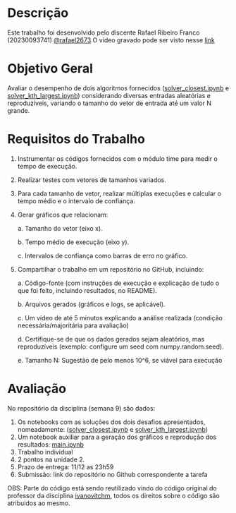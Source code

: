 # Descrição

Este trabalho foi desenvolvido  pelo discente Rafael Ribeiro Franco (20230093741) [@rafael2673](https://github.com/rafael2673) 
O vídeo gravado pode ser visto nesse [link](https://www.loom.com/share/e5dee72426fd4b9fa96b62a9d3a646b8?sid=ad9500e0-5e84-4efb-bd6a-5053dc8f1426)

# Objetivo Geral

Avaliar o desempenho de dois algoritmos fornecidos
([solver_closest.ipynb](https://github.com/ivanovitchm/datastructure/blob/main/lessons/week_09/solver_closest.ipynb) e [solver_kth_largest.ipynb](https://github.com/ivanovitchm/datastructure/blob/main/lessons/week_09/solver_kth_largest.ipynb))
considerando diversas entradas aleatórias e
reproduzíveis, variando o tamanho do vetor de entrada
até um valor N grande.

# Requisitos do Trabalho
1. Instrumentar os códigos fornecidos com o módulo time para medir o tempo de execução.
2. Realizar testes com vetores de tamanhos variados.
3. Para cada tamanho de vetor, realizar múltiplas execuções e calcular o tempo médio e o
intervalo de confiança.
4. Gerar gráficos que relacionam:

    a. Tamanho do vetor (eixo x).
  
    b. Tempo médio de execução (eixo y).
  
    c. Intervalos de confiança como barras de erro no gráfico.
  
5. Compartilhar o trabalho em um repositório no GitHub, incluindo:
   
    a. Código-fonte (com instruções de execução e explicação de tudo o que foi feito, incluindo resultados, no README).
  
    b. Arquivos gerados (gráficos e logs, se aplicável).
  
    c. Um vídeo de até 5 minutos explicando a análise realizada (condição necessária/majoritária para avaliação)
  
    d. Certifique-se de que os dados gerados sejam aleatórios, mas reproduzíveis (exemplo: configure um seed com
numpy.random.seed).

    e. Tamanho N: Sugestão de pelo menos 10^6, se viável para execução

# Avaliação
No repositório da disciplina (semana 9) são dados:
1. Os notebooks com as soluções dos dois desafios apresentados, nomeadamente:
([solver_closest.ipynb](https://github.com/ivanovitchm/datastructure/blob/main/lessons/week_09/solver_closest.ipynb) e [solver_kth_largest.ipynb](https://github.com/ivanovitchm/datastructure/blob/main/lessons/week_09/solver_kth_largest.ipynb))
2. Um notebook auxiliar para a geração dos gráficos e reprodução dos resultados:
[main.ipynb](https://github.com/ivanovitchm/datastructure/blob/main/lessons/week_09/main.ipynb)
3. Trabalho individual
4. 2 pontos na unidade 2.
5. Prazo de entrega: 11/12 as 23h59
6. Submissão: link do repositório no Github correspondente a tarefa


OBS: Parte do código está sendo reutilizado vindo do código original do professor da disciplina [ivanovitchm](https://github.com/ivanovitchm), todos os direitos sobre o código são atribuidos ao mesmo.

